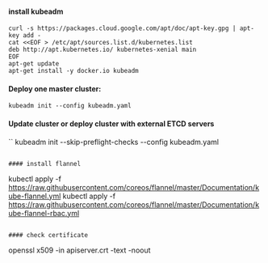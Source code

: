 #### install kubeadm
```
curl -s https://packages.cloud.google.com/apt/doc/apt-key.gpg | apt-key add -
cat <<EOF > /etc/apt/sources.list.d/kubernetes.list
deb http://apt.kubernetes.io/ kubernetes-xenial main
EOF
apt-get update
apt-get install -y docker.io kubeadm
```

#### Deploy one master cluster:
```
kubeadm init --config kubeadm.yaml
```

#### Update cluster or deploy cluster with external ETCD servers 
``
kubeadm init --skip-preflight-checks --config kubeadm.yaml
```

#### install flannel
```
kubectl apply -f https://raw.githubusercontent.com/coreos/flannel/master/Documentation/kube-flannel.yml
kubectl apply -f https://raw.githubusercontent.com/coreos/flannel/master/Documentation/kube-flannel-rbac.yml
```

#### check certificate
```
openssl x509 -in apiserver.crt -text -noout
```
